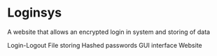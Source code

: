 # Loginsys
A website that allows an encrypted login in system and storing of data

Login-Logout
File storing 
Hashed passwords
GUI interface 
Website